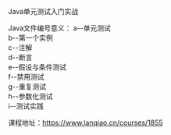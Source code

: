 Java单元测试入门实战

Java文件编号意义：
a--单元测试  
b--第一个实例  
c--注解  
d--断言  
e--假设与条件测试  
f--禁用测试  
g--重复测试  
h--参数化测试  
i--测试实践

课程地址：https://www.lanqiao.cn/courses/1855